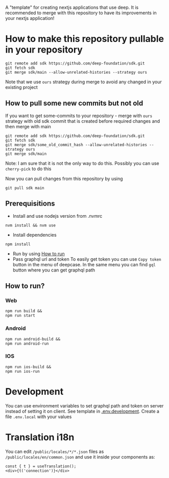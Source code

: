 A "template" for creating nextjs applications that use deep. It is recommended to merge with this repository to have its improvements in your nextjs application!

# How to make this repository pullable in your repository
```
git remote add sdk https://github.com/deep-foundation/sdk.git
git fetch sdk
git merge sdk/main --allow-unrelated-histories --strategy ours 
```
Note that we use `ours` strategy during merge to avoid any changed in your existing project
## How to pull some new commits but not old
If you want to get some-commits to your repository - merge with `ours` strategy with old sdk commit that is created before required changes and then merge with main
```
git remote add sdk https://github.com/deep-foundation/sdk.git
git fetch sdk
git merge sdk/some_old_commit_hash --allow-unrelated-histories --strategy ours
git merge sdk/main
```
Note: I am sure that it is not the only way to do this. Possibly you can use `cherry-pick` to do this

Now you can pull changes from this repository by using
```
git pull sdk main
```

## Prerequisitions
- Install and use nodejs version from .nvmrc
```
nvm install && nvm use
```
- Install dependencies
```
npm install
```
- Run by using [How to run](#how-to-run)
- Pass graphql url and token
To easily get token you can use `Copy token` button in the menu of deepcase. In the same menu you can find `gql` button where you can get graphql path


## How to run?
### Web
```
npm run build &&
npm run start
```

### Android
```
npm run android-build &&
npm run android-run
```

### IOS
```
npm run ios-build &&
npm run ios-run
```

# Development
You can use environment variables to set graphql path and token on server instead of setting it on client. See template in [.env.development](https://github.com/deep-foundation/sdk/blob/main/.env.development). Create a file `.env.local` with your values

# Translation i18n
You can edit `/public/locales/*/*.json` files as `/public/locales/en/common.json` and use it inside your components as:
```tsx
const { t } = useTranslation();
<div>{t('connection')}</div>
```
